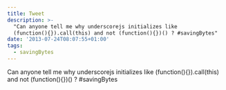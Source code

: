```yaml
---
title: Tweet
description: >-
  "Can anyone tell me why underscorejs initializes like
  (function(){}).call(this) and not (function(){})() ? #savingBytes"
date: '2013-07-24T08:07:55+01:00'
tags:
  - savingBytes
---
```

Can anyone tell me why underscorejs initializes like (function(){}).call(this) and not (function(){})() ? #savingBytes

